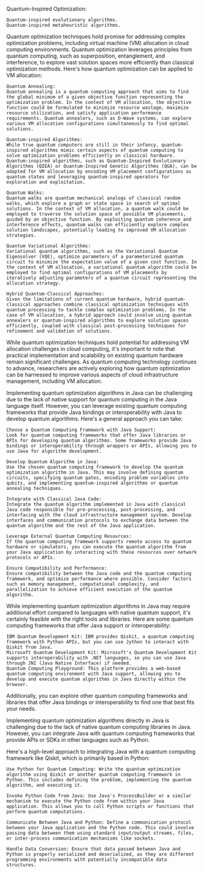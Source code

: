 Quantum-Inspired Optimization:

    Quantum-inspired evolutionary algorithms.
    Quantum-inspired metaheuristic algorithms.


Quantum optimization techniques hold promise for addressing complex optimization problems, including virtual machine (VM) allocation in cloud computing environments. Quantum optimization leverages principles from quantum computing, such as superposition, entanglement, and interference, to explore vast solution spaces more efficiently than classical optimization methods. Here's how quantum optimization can be applied to VM allocation:

    Quantum Annealing:
    Quantum annealing is a quantum computing approach that aims to find the global minimum of a given objective function representing the optimization problem. In the context of VM allocation, the objective function could be formulated to minimize resource wastage, maximize resource utilization, and satisfy application performance requirements. Quantum annealers, such as D-Wave systems, can explore various VM allocation configurations simultaneously to find optimal solutions.

    Quantum-inspired Algorithms:
    While true quantum computers are still in their infancy, quantum-inspired algorithms mimic certain aspects of quantum computing to solve optimization problems efficiently on classical hardware. Quantum-inspired algorithms, such as Quantum-Inspired Evolutionary Algorithms (QIEA) or Quantum-Inspired Genetic Algorithms (QGA), can be adapted for VM allocation by encoding VM placement configurations as quantum states and leveraging quantum-inspired operators for exploration and exploitation.

    Quantum Walks:
    Quantum walks are quantum mechanical analogs of classical random walks, which explore a graph or state space in search of optimal solutions. In the context of VM allocation, a quantum walk could be employed to traverse the solution space of possible VM placements, guided by an objective function. By exploiting quantum coherence and interference effects, quantum walks can efficiently explore complex solution landscapes, potentially leading to improved VM allocation strategies.

    Quantum Variational Algorithms:
    Variational quantum algorithms, such as the Variational Quantum Eigensolver (VQE), optimize parameters of a parameterized quantum circuit to minimize the expectation value of a given cost function. In the context of VM allocation, a variational quantum algorithm could be employed to find optimal configurations of VM placements by iteratively adjusting parameters of a quantum circuit representing the allocation strategy.

    Hybrid Quantum-Classical Approaches:
    Given the limitations of current quantum hardware, hybrid quantum-classical approaches combine classical optimization techniques with quantum processing to tackle complex optimization problems. In the case of VM allocation, a hybrid approach could involve using quantum annealers or quantum-inspired algorithms to explore solution spaces efficiently, coupled with classical post-processing techniques for refinement and validation of solutions.

While quantum optimization techniques hold potential for addressing VM allocation challenges in cloud computing, it's important to note that practical implementation and scalability on existing quantum hardware remain significant challenges. As quantum computing technology continues to advance, researchers are actively exploring how quantum optimization can be harnessed to improve various aspects of cloud infrastructure management, including VM allocation.

Implementing quantum optimization algorithms in Java can be challenging due to the lack of native support for quantum computing in the Java language itself. However, you can leverage existing quantum computing frameworks that provide Java bindings or interoperability with Java to develop quantum algorithms. Here's a general approach you can take:

    Choose a Quantum Computing Framework with Java Support:
    Look for quantum computing frameworks that offer Java libraries or APIs for developing quantum algorithms. Some frameworks provide Java bindings or interoperability through wrappers or APIs, allowing you to use Java for algorithm development.

    Develop Quantum Algorithm in Java:
    Use the chosen quantum computing framework to develop the quantum optimization algorithm in Java. This may involve defining quantum circuits, specifying quantum gates, encoding problem variables into qubits, and implementing quantum-inspired algorithms or quantum annealing techniques.

    Integrate with Classical Java Code:
    Integrate the quantum algorithm implemented in Java with classical Java code responsible for pre-processing, post-processing, and interfacing with the cloud infrastructure management system. Develop interfaces and communication protocols to exchange data between the quantum algorithm and the rest of the Java application.

    Leverage External Quantum Computing Resources:
    If the quantum computing framework supports remote access to quantum hardware or simulators, you can execute the quantum algorithm from your Java application by interacting with these resources over network protocols or APIs.

    Ensure Compatibility and Performance:
    Ensure compatibility between the Java code and the quantum computing framework, and optimize performance where possible. Consider factors such as memory management, computational complexity, and parallelization to achieve efficient execution of the quantum algorithm.

While implementing quantum optimization algorithms in Java may require additional effort compared to languages with native quantum support, it's certainly feasible with the right tools and libraries. Here are some quantum computing frameworks that offer Java support or interoperability:

    IBM Quantum Development Kit: IBM provides Qiskit, a quantum computing framework with Python APIs, but you can use Jython to interact with Qiskit from Java.
    Microsoft Quantum Development Kit: Microsoft's Quantum Development Kit supports interoperability with .NET languages, so you can use Java through JNI (Java Native Interface) if needed.
    Quantum Computing Playground: This platform provides a web-based quantum computing environment with Java support, allowing you to develop and execute quantum algorithms in Java directly within the browser.

Additionally, you can explore other quantum computing frameworks and libraries that offer Java bindings or interoperability to find one that best fits your needs.

Implementing quantum optimization algorithms directly in Java is challenging due to the lack of native quantum computing libraries in Java. However, you can integrate Java with quantum computing frameworks that provide APIs or SDKs in other languages such as Python.

Here's a high-level approach to integrating Java with a quantum computing framework like Qiskit, which is primarily based in Python:

    Use Python for Quantum Computing: Write the quantum optimization algorithm using Qiskit or another quantum computing framework in Python. This includes defining the problem, implementing the quantum algorithm, and executing it.

    Invoke Python Code from Java: Use Java's ProcessBuilder or a similar mechanism to execute the Python code from within your Java application. This allows you to call Python scripts or functions that perform quantum computations.

    Communicate Between Java and Python: Define a communication protocol between your Java application and the Python code. This could involve passing data between them using standard input/output streams, files, or inter-process communication mechanisms like sockets.

    Handle Data Conversion: Ensure that data passed between Java and Python is properly serialized and deserialized, as they are different programming environments with potentially incompatible data structures.
